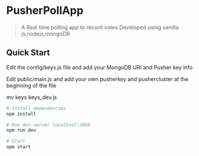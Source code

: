 # PusherPollApp

> A Real time polling app to record votes.Developed using vanilla js,nodejs,mongoDB

## Quick Start

Edit the config/keys.js file and add your MongoDB URI and Pusher key info

Edit public/main.js and add your own pusherkey and pushercluster at the beginning of the file

mv keys keys_dev.js

```bash
# Install dependencies
npm install

# Run dev server localhost:3000
npm run dev

# Start
npm start
```
